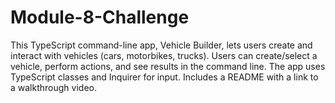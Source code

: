 # Module-8-Challenge
 This TypeScript command-line app, Vehicle Builder, lets users create and interact with vehicles (cars, motorbikes, trucks). Users can create/select a vehicle, perform actions, and see results in the command line. The app uses TypeScript classes and Inquirer for input. Includes a README with a link to a walkthrough video.
